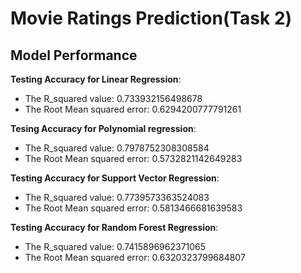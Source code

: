 # Movie Ratings Prediction(Task 2)
## Model Performance

**Testing Accuracy for Linear Regression**: 
- The R_squared value:  0.733932156498678
- The Root Mean squared error:  0.6294200777791261

**Tesing Accuracy for Polynomial regression**: 
- The R_squared value:  0.7978752308308584
- The Root Mean squared error:  0.5732821142649283

**Testing Accuracy for Support Vector Regression**: 
- The R_squared value:  0.7739573363524083
- The Root Mean squared error:  0.5813466681639583

**Testing Accuracy for Random Forest Regression**: 
- The R_squared value:  0.7415896962371065
- The Root Mean squared error:  0.6320323799684807